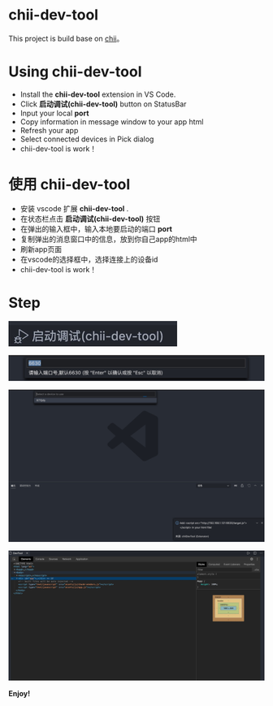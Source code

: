 # chii-dev-tool

This project is build base on [chii](https://github.com/liriliri/chii)。

# Using chii-dev-tool

* Install the **chii-dev-tool** extension in VS Code.
* Click **启动调试(chii-dev-tool)** button on StatusBar
* Input your local **port**
* Copy information in message window to your app html
* Refresh your app
* Select connected devices in Pick dialog
* chii-dev-tool is work！

# 使用 chii-dev-tool

* 安装 vscode 扩展 **chii-dev-tool** .
* 在状态栏点击 **启动调试(chii-dev-tool)** 按钮
* 在弹出的输入框中，输入本地要启动的端口 **port**
* 复制弹出的消息窗口中的信息，放到你自己app的html中
* 刷新app页面
* 在vscode的选择框中，选择连接上的设备id
* chii-dev-tool is work！

# Step

 ![image](./img/start.jpg)

 ![image](./img/port.jpg)

 ![image](./img/conn.jpg)

 ![image](./img/devtool.jpg)

**Enjoy!**
